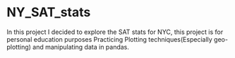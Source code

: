 # NY_SAT_stats

In this project I decided to explore the SAT stats for NYC, this project is for personal education purposes
Practicing Plotting techniques(Especially geo-plotting) and manipulating data in pandas.
